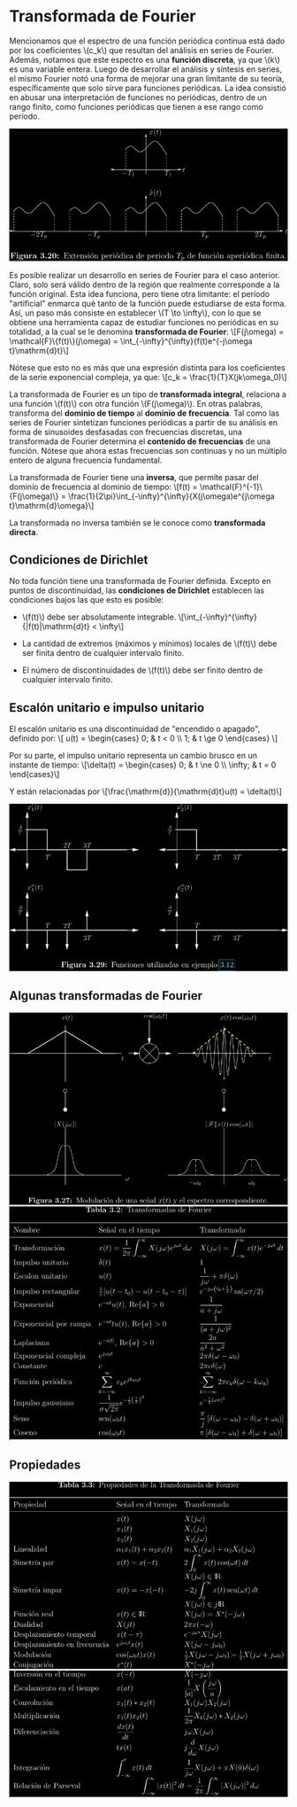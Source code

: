 # Transformada de Fourier

Mencionamos que el espectro de una función periódica continua está dado por los
coeficientes \\(c_k\\) que resultan del análisis en series de Fourier.  Además,
notamos que este espectro es una **función discreta**, ya que \\(k\\) es una
variable entera. Luego de desarrollar el análisis y síntesis en series, el
mismo Fourier notó una forma de mejorar una gran limitante de su teoría,
específicamente que solo sirve para funciones periódicas. La idea consistió en
abusar una interpretación de funciones no periódicas, dentro de un rango
finito, como funciones periódicas que tienen a ese rango como período.

![](img/periodo-finito.png)

Es posible realizar un desarrollo en series de Fourier para el caso anterior.
Claro, solo será válido dentro de la región que realmente corresponde a la
función original. Esta idea funciona, pero tiene otra limitante: el período
"artificial" enmarca qué tanto de la función puede estudiarse de esta forma.
Así, un paso más consiste en establecer \\(T \to \infty\\), con lo que se
obtiene una herramienta capaz de estudiar funciones no periódicas en su
totalidad, a la cual se le denomina **transformada de Fourier**:
\\[F(j\omega) = \mathcal{F}\\{f(t)\\}(j\omega) = \int_{-\infty}^{\infty}{f(t)e^{-j\omega t}\mathrm{d}t}\\]

Nótese que esto no es más que una expresión distinta para los coeficientes de
la serie exponencial compleja, ya que:
\\[c_k = \frac{1}{T}X(jk\omega_0)\\]

La transformada de Fourier es un tipo de **transformada integral**, relaciona a
una función \\(f(t)\\) con otra función \\(F(j\omega)\\). En otras palabras,
transforma del **dominio de tiempo** al **dominio de frecuencia**. Tal como las
series de Fourier sintetizan funciones periódicas a partir de su análisis en
forma de sinusoides desfasadas con frecuencias discretas, una transformada de
Fourier determina el **contenido de frecuencias** de una función. Nótese que
ahora estas frecuencias son continuas y no un múltiplo entero de alguna
frecuencia fundamental.

La transformada de Fourier tiene una **inversa**, que permite pasar del dominio
de frecuencia al dominio de tiempo:
\\[f(t) = \mathcal{F}^{-1}\\{F(j\omega)\\} = \frac{1}{2\pi}\int_{-\infty}^{\infty}{X(j\omega)e^{j\omega t}\mathrm{d}\omega}\\]

La transformada no inversa también se le conoce como **transformada directa**.

## Condiciones de Dirichlet

No toda función tiene una transformada de Fourier definida. Excepto en puntos
de discontinuidad, las **condiciones de Dirichlet** establecen las condiciones
bajos las que esto es posible:

- \\(f(t)\\) debe ser absolutamente integrable.
  \\[\int_{-\infty}^{\infty}{|f(t)|\mathrm{d}t} < \infty\\]

- La cantidad de extremos (máximos y mínimos) locales de \\(f(t)\\) debe ser
  finita dentro de cualquier intervalo finito.

- El número de discontinuidades de \\(f(t)\\) debe ser finito dentro de
  cualquier intervalo finito.

## Escalón unitario e impulso unitario

El escalón unitario es una discontinuidad de "encendido o apagado", definido por:
\\[
    u(t) = \\begin{cases}
	  0; & t < 0 \\\\
	  1; & t \ge 0
	\\end{cases}
\\]

Por su parte, el impulso unitario representa un cambio brusco en un instante
de tiempo:
\\[\delta(t) = \\begin{cases} 0; & t \ne 0 \\\\ \infty; & t = 0 \\end{cases}\\]

Y están relacionadas por
\\[\frac{\mathrm{d}}{\mathrm{d}t}u(t) = \delta(t)\\]

![](img/derivacion.png)

## Algunas transformadas de Fourier

![](img/modulacion.png)
![](img/transformadas.png)

## Propiedades

![](img/propiedades-transformada0.png)
![](img/propiedades-transformada1.png)

